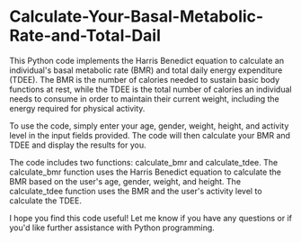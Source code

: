 # Calculate-Your-Basal-Metabolic-Rate-and-Total-Dail

This Python code implements the Harris Benedict equation to calculate an individual's basal metabolic rate (BMR) and total daily energy expenditure (TDEE). The BMR is the number of calories needed to sustain basic body functions at rest, while the TDEE is the total number of calories an individual needs to consume in order to maintain their current weight, including the energy required for physical activity.

To use the code, simply enter your age, gender, weight, height, and activity level in the input fields provided. The code will then calculate your BMR and TDEE and display the results for you.

The code includes two functions: calculate_bmr and calculate_tdee. The calculate_bmr function uses the Harris Benedict equation to calculate the BMR based on the user's age, gender, weight, and height. The calculate_tdee function uses the BMR and the user's activity level to calculate the TDEE.

I hope you find this code useful! Let me know if you have any questions or if you'd like further assistance with Python programming.
